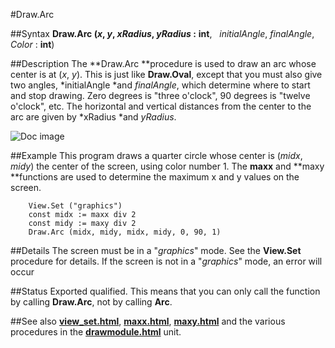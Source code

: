 
#Draw.Arc

##Syntax
**Draw.Arc **(*x*, *y*,** ***xRadius*, *yRadius*** :** **int**,   *initialAngle*, *finalAngle*, *Color* : **int**)



##Description
The **Draw.Arc **procedure is used to draw an arc whose center is at (*x*, *y*). This is just like **Draw.Oval**, except that you must also give two angles, *initialAngle *and *finalAngle*, which determine where to start and stop drawing. Zero degrees is "three o'clock", 90 degrees is "twelve o'clock", etc. The horizontal and vertical distances from the center to the arc are given by *xRadius *and *yRadius*.

![Doc image](draw_arc01.gif)


##Example
This program draws a quarter circle whose center is (*midx*, *midy*) the center of the screen, using color number 1. The **maxx** and **maxy **functions are used to determine the maximum x and y values on the screen.


        View.Set ("graphics")
        const midx := maxx div 2
        const midy := maxy div 2
        Draw.Arc (midx, midy, midx, midy, 0, 90, 1)
##Details
The screen must be in a "*graphics*" mode. See the **View.Set** procedure for details. If the screen is not in a "*graphics*" mode, an error will occur



##Status
Exported qualified.
This means that you can only call the function by calling **Draw.Arc**, not by calling **Arc**.



##See also
**[view_set.html](View.Set)**, **[maxx.html](maxx)**, **[maxy.html](maxy)** and the various procedures in the **[drawmodule.html](Draw)** unit.


